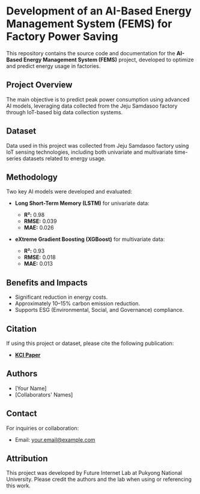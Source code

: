 # Development of an AI-Based Energy Management System (FEMS) for Factory Power Saving

This repository contains the source code and documentation for the **AI-Based Energy Management System (FEMS)** project, developed to optimize and predict energy usage in factories.

## Project Overview

The main objective is to predict peak power consumption using advanced AI models, leveraging data collected from the Jeju Samdasoo factory through IoT-based big data collection systems.

## Dataset

Data used in this project was collected from Jeju Samdasoo factory using IoT sensing technologies, including both univariate and multivariate time-series datasets related to energy usage.

## Methodology

Two key AI models were developed and evaluated:

- **Long Short-Term Memory (LSTM)** for univariate data:
  - **R²:** 0.98
  - **RMSE:** 0.039
  - **MAE:** 0.026

- **eXtreme Gradient Boosting (XGBoost)** for multivariate data:
  - **R²:** 0.93
  - **RMSE:** 0.018
  - **MAE:** 0.013

## Benefits and Impacts

- Significant reduction in energy costs.
- Approximately 10–15% carbon emission reduction.
- Supports ESG (Environmental, Social, and Governance) compliance.

## Citation

If using this project or dataset, please cite the following publication:

- [**KCI Paper**](https://www.kci.go.kr/kciportal/ci/sereArticleSearch/ciSereArtiView.kci?sereArticleSearchBean.artiId=ART003153842)

## Authors

- [Your Name]
- [Collaborators' Names]

## Contact

For inquiries or collaboration:

- Email: [your.email@example.com](mailto:your.email@example.com)

## Attribution

This project was developed by Future Internet Lab at Pukyong National University. Please credit the authors and the lab when using or referencing this work.
